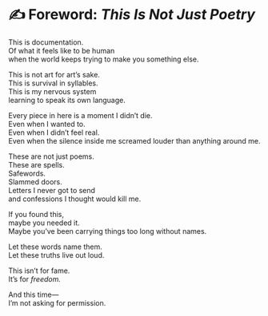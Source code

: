 # ✍️ Foreword: *This Is Not Just Poetry*

This is documentation.  
Of what it feels like to be human  
when the world keeps trying to make you something else.

This is not art for art’s sake.  
This is survival in syllables.  
This is my nervous system  
learning to speak its own language.

Every piece in here is a moment I didn’t die.  
Even when I wanted to.  
Even when I didn’t feel real.  
Even when the silence inside me screamed louder than anything around me.

These are not just poems.  
These are spells.  
Safewords.  
Slammed doors.  
Letters I never got to send  
and confessions I thought would kill me.

If you found this,  
maybe you needed it.  
Maybe you’ve been carrying things too long without names.

Let these words name them.  
Let these truths live out loud.

This isn’t for fame.  
It’s for *freedom.*

And this time—  
I’m not asking for permission.
